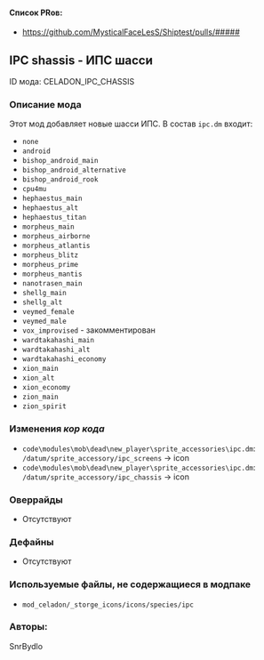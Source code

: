

#### Список PRов:

- https://github.com/MysticalFaceLesS/Shiptest/pulls/#####
<!--
  Ссылки на PRы, связанные с модом:
  - Создание
  - Большие изменения
-->

<!-- Название мода. Не важно на русском или на английском. -->
## IPC shassis - ИПС шасси

ID мода: CELADON_IPC_CHASSIS
<!--
  Название модпака прописными буквами, СОЕДИНЁННЫМИ_ПОДЧЁРКИВАНИЕМ,
  которое ты будешь использовать для обозначения файлов.
-->

### Описание мода

Этот мод добавляет новые шасси ИПС.
В состав `ipc.dm` входит:
- `none`
- `android`
- `bishop_android_main`
- `bishop_android_alternative`
- `bishop_android_rook`
- `cpu4mu`
- `hephaestus_main`
- `hephaestus_alt`
- `hephaestus_titan`
- `morpheus_main`
- `morpheus_airborne`
- `morpheus_atlantis`
- `morpheus_blitz`
- `morpheus_prime`
- `morpheus_mantis`
- `nanotrasen_main`
- `shellg_main`
- `shellg_alt`
- `veymed_female`
- `veymed_male`
- `vox_improvised` - закомментирован
- `wardtakahashi_main`
- `wardtakahashi_alt`
- `wardtakahashi_economy`
- `xion_main`
- `xion_alt`
- `xion_economy`
- `zion_main`
- `zion_spirit`
<!--
  Что он делает, что добавляет: что, куда, зачем и почему - всё здесь.
  А также любая полезная информация.
-->

### Изменения *кор кода*

- `code\modules\mob\dead\new_player\sprite_accessories\ipc.dm`: `/datum/sprite_accessory/ipc_screens` -> icon
- `code\modules\mob\dead\new_player\sprite_accessories\ipc.dm`: `/datum/sprite_accessory/ipc_chassis` -> icon
<!--
  Если вы редактировали какие-либо процедуры или переменные в кор коде,
  они должны быть указаны здесь.
  Нужно указать и файл, и процедуры/переменные.

  Изменений нет - напиши "Отсутствуют"
-->

### Оверрайды

- Отсутствуют
<!--
  Если ты добавлял новый модульный оверрайд, его нужно указать здесь.
  Здесь указываются оверрайды в твоём моде и папке `_master_files`

  Изменений нет - напиши "Отсутствуют"
-->

### Дефайны

- Отсутствуют
<!--
  Если требовалось добавить какие-либо дефайны, укажи файлы,
  в которые ты их добавил, а также перечисли имена.
  И то же самое, если ты используешь дефайны, определённые другим модом.

  Не используешь - напиши "Отсутствуют"
-->

### Используемые файлы, не содержащиеся в модпаке

- `mod_celadon/_storge_icons/icons/species/ipc`
<!--
  Будь то немодульный файл или модульный файл, который не содержится в папке,
  принадлежащей этому конкретному моду, он должен быть упомянут здесь.
  Хорошими примерами являются иконки или звуки, которые используются одновременно
  несколькими модулями, или что-либо подобное.
-->

### Авторы:

SnrBydlo
<!--
  Здесь находится твой никнейм
  Если работал совместно - никнеймы тех, кто помогал.
  В случае порта чего-либо должна быть ссылка на источник.
-->
